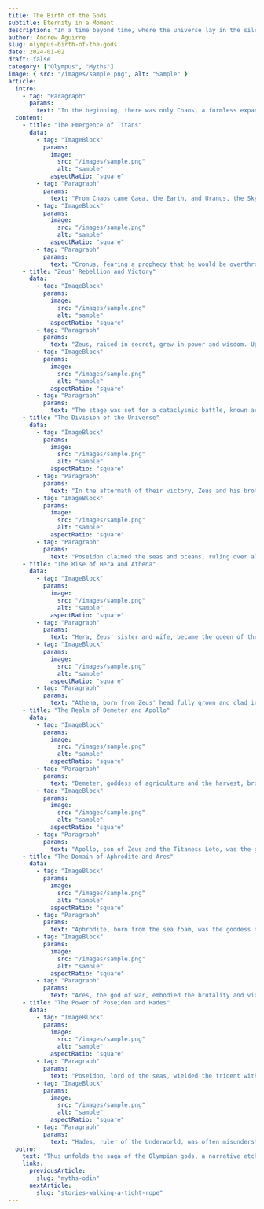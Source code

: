 ```yaml
---
title: The Birth of the Gods
subtitle: Eternity in a Moment
description: "In a time beyond time, where the universe lay in the silent embrace of Chaos, a saga begins. Here, in the depths of nothingness, the first seeds of existence are sown, heralding the birth of the Olympian gods. It's a narrative steeped in wonder and mystery, where each moment is a brushstroke on the canvas of creation, painting the rise of entities of immense power and wisdom."
author: Andrew Aguirre
slug: olympus-birth-of-the-gods
date: 2024-01-02
draft: false
category: ["Olympus", "Myths"]
image: { src: "/images/sample.png", alt: "Sample" }
article:
  intro:
    - tag: "Paragraph"
      params:
        text: "In the beginning, there was only Chaos, a formless expanse. From this void emerged the first deities and titans, setting the stage for a saga of power, betrayal, and transformation. This is the story of the birth of the Olympian gods, a tale woven into the fabric of the universe, chronicling the ascent of the deities who would come to embody the forces of nature, human emotions, and the mysteries of existence."
  content:
    - title: "The Emergence of Titans"
      data:
        - tag: "ImageBlock"
          params:
            image:
              src: "/images/sample.png"
              alt: "sample"
            aspectRatio: "square"
        - tag: "Paragraph"
          params:
            text: "From Chaos came Gaea, the Earth, and Uranus, the Sky. Their union gave birth to the Titans, formidable beings who would lay the foundation of the world's order. Among them were Cronus and Rhea, destined to play pivotal roles in the shaping of the cosmos. These Titans embodied the raw, unbridled forces of nature, ruling over a primal world where the rules of the universe were yet to be written."
        - tag: "ImageBlock"
          params:
            image:
              src: "/images/sample.png"
              alt: "sample"
            aspectRatio: "square"
        - tag: "Paragraph"
          params:
            text: "Cronus, fearing a prophecy that he would be overthrown by his offspring, swallowed each of his children at birth. Rhea, distraught and desperate, devised a plan to save her youngest, Zeus. She tricked Cronus by giving him a stone wrapped in swaddling clothes to swallow, while Zeus was whisked away to be raised in secret, setting the stage for a clash that would forever change the course of history."
    - title: "Zeus' Rebellion and Victory"
      data:
        - tag: "ImageBlock"
          params:
            image:
              src: "/images/sample.png"
              alt: "sample"
            aspectRatio: "square"
        - tag: "Paragraph"
          params:
            text: "Zeus, raised in secret, grew in power and wisdom. Upon reaching adulthood, he sought to challenge his father, Cronus, and free his siblings. Aided by the titan Metis, Zeus tricked Cronus into drinking an emetic potion. The mighty Cronus disgorged the siblings he had consumed, and thus, Hestia, Demeter, Hera, Hades, and Poseidon were freed."
        - tag: "ImageBlock"
          params:
            image:
              src: "/images/sample.png"
              alt: "sample"
            aspectRatio: "square"
        - tag: "Paragraph"
          params:
            text: "The stage was set for a cataclysmic battle, known as the Titanomachy, pitting Zeus and his liberated siblings, along with allies among the Titans, against Cronus and his supporters. The war raged for ten long years, but ultimately, Zeus and his allies emerged victorious. The defeated Titans were cast into Tartarus, and Zeus became the ruler of the cosmos, marking the beginning of the reign of the Olympian gods."
    - title: "The Division of the Universe"
      data:
        - tag: "ImageBlock"
          params:
            image:
              src: "/images/sample.png"
              alt: "sample"
            aspectRatio: "square"
        - tag: "Paragraph"
          params:
            text: "In the aftermath of their victory, Zeus and his brothers, Poseidon and Hades, cast lots to divide the universe among themselves. Zeus won the heavens, becoming the supreme ruler of gods and mortals. His authority was unmatched, and his will was law on Mount Olympus and beyond."
        - tag: "ImageBlock"
          params:
            image:
              src: "/images/sample.png"
              alt: "sample"
            aspectRatio: "square"
        - tag: "Paragraph"
          params:
            text: "Poseidon claimed the seas and oceans, ruling over all creatures within and the watery realms themselves. Hades, drawing the unseen lot, became the ruler of the Underworld, the domain of the dead. Though each brother ruled their respective realms, their influence and power often intersected in the affairs of gods and mortals alike."
    - title: "The Rise of Hera and Athena"
      data:
        - tag: "ImageBlock"
          params:
            image:
              src: "/images/sample.png"
              alt: "sample"
            aspectRatio: "square"
        - tag: "Paragraph"
          params:
            text: "Hera, Zeus' sister and wife, became the queen of the gods. She was revered as the goddess of marriage and childbirth, embodying the aspects of family and loyalty. Hera's relationship with Zeus was complex, marked by strife due to his infidelities, yet she remained an integral figure in the pantheon, revered and respected by gods and mortals."
        - tag: "ImageBlock"
          params:
            image:
              src: "/images/sample.png"
              alt: "sample"
            aspectRatio: "square"
        - tag: "Paragraph"
          params:
            text: "Athena, born from Zeus' head fully grown and clad in armor, symbolized wisdom, strategy, and warfare. Her birth was unique, signifying her importance as one of the most influential Olympian gods. Athena was revered for her intelligence and was often sought after for counsel in matters of war and peace, playing a crucial role in the lives of heroes and mortals."
    - title: "The Realm of Demeter and Apollo"
      data:
        - tag: "ImageBlock"
          params:
            image:
              src: "/images/sample.png"
              alt: "sample"
            aspectRatio: "square"
        - tag: "Paragraph"
          params:
            text: "Demeter, goddess of agriculture and the harvest, brought fertility to the land. She was deeply connected to the cycle of life and death, a bond epitomized in the tale of her daughter, Persephone. Her grief during Persephone's absence from the earth brought winter, while her joy upon her return heralded spring, intertwining her emotions with the seasons."
        - tag: "ImageBlock"
          params:
            image:
              src: "/images/sample.png"
              alt: "sample"
            aspectRatio: "square"
        - tag: "Paragraph"
          params:
            text: "Apollo, son of Zeus and the Titaness Leto, was the god of light, music, and prophecy. His twin sister, Artemis, ruled the hunt and the moon. Apollo's oracle at Delphi was renowned throughout the ancient world, a place where mortals and gods alike sought guidance. His influence extended over the arts, healing, and the sun, making him a central figure in the Olympian order."
    - title: "The Domain of Aphrodite and Ares"
      data:
        - tag: "ImageBlock"
          params:
            image:
              src: "/images/sample.png"
              alt: "sample"
            aspectRatio: "square"
        - tag: "Paragraph"
          params:
            text: "Aphrodite, born from the sea foam, was the goddess of love and beauty. Her powers influenced both gods and mortals, weaving the threads of desire and affection through the hearts of all. She often played a key role in the dramas of Olympus, her affairs and whims causing ripples across the heavens and earth."
        - tag: "ImageBlock"
          params:
            image:
              src: "/images/sample.png"
              alt: "sample"
            aspectRatio: "square"
        - tag: "Paragraph"
          params:
            text: "Ares, the god of war, embodied the brutality and violence of battle. Unlike Athena's strategic and wise approach to warfare, Ares reveled in the chaos and bloodshed. His tempestuous nature often brought him into conflict with other gods, yet his power and influence were undeniable in the human world, where war was a constant presence."
    - title: "The Power of Poseidon and Hades"
      data:
        - tag: "ImageBlock"
          params:
            image:
              src: "/images/sample.png"
              alt: "sample"
            aspectRatio: "square"
        - tag: "Paragraph"
          params:
            text: "Poseidon, lord of the seas, wielded the trident with which he could stir or calm the waters. His mood influenced the ocean's state, from tranquil to tempestuous. Poseidon was also the creator of horses, gifting them to mankind, and his domain extended beneath the waves to the very floor of the ocean."
        - tag: "ImageBlock"
          params:
            image:
              src: "/images/sample.png"
              alt: "sample"
            aspectRatio: "square"
        - tag: "Paragraph"
          params:
            text: "Hades, ruler of the Underworld, was often misunderstood. While he was stern and implacable, he was also a fair judge of the souls that entered his realm. His kingdom was vast, containing the souls of the departed. Hades rarely left his shadowy domain, but his influence was felt whenever death touched the world of the living."
  outro:
    text: "Thus unfolds the saga of the Olympian gods, a narrative etched into the annals of time. From the chaotic beginnings to the establishment of their divine order, these gods' stories are more than mere myth; they are the embodiment of human fears, hopes, and the eternal quest for understanding the mysteries of existence. In their tales, we find reflections of our own world, a mirror held up to the very essence of what it means to be human."
    links:
      previousArticle:
        slug: "myths-odin"
      nextArticle:
        slug: "stories-walking-a-tight-rope"
---
```

